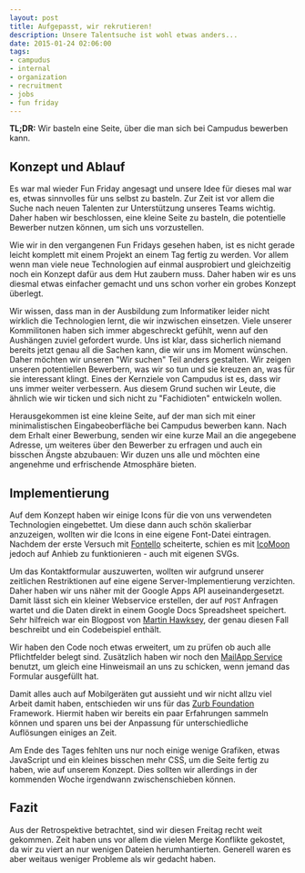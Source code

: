 ```yaml
---
layout: post
title: Aufgepasst, wir rekrutieren!
description: Unsere Talentsuche ist wohl etwas anders...
date: 2015-01-24 02:06:00
tags:
- campudus
- internal
- organization
- recruitment
- jobs
- fun friday
---
```

**TL;DR:** Wir basteln eine Seite, über die man sich bei Campudus bewerben kann.

## Konzept und Ablauf
Es war mal wieder Fun Friday angesagt und unsere Idee für dieses mal war es, etwas sinnvolles für uns selbst zu basteln. Zur Zeit ist vor allem die Suche nach neuen Talenten zur Unterstützung unseres Teams wichtig. Daher haben wir beschlossen, eine kleine Seite zu basteln, die potentielle Bewerber nutzen können, um sich uns vorzustellen.

Wie wir in den vergangenen Fun Fridays gesehen haben, ist es nicht gerade leicht komplett mit einem Projekt an einem Tag fertig zu werden. Vor allem wenn man viele neue Technologien auf einmal ausprobiert und gleichzeitig noch ein Konzept dafür aus dem Hut zaubern muss. Daher haben wir es uns diesmal etwas einfacher gemacht und uns schon vorher ein grobes Konzept überlegt.

Wir wissen, dass man in der Ausbildung zum Informatiker leider nicht wirklich die Technologien lernt, die wir inzwischen einsetzen. Viele unserer Kommilitonen haben sich immer abgeschreckt gefühlt, wenn auf den Aushängen zuviel gefordert wurde. Uns ist klar, dass sicherlich niemand bereits jetzt genau all die Sachen kann, die wir uns im Moment wünschen. Daher möchten wir unseren "Wir suchen" Teil anders gestalten. Wir zeigen unseren potentiellen Bewerbern, was wir so tun und sie kreuzen an, was für sie interessant klingt. Eines der Kernziele von Campudus ist es, dass wir uns immer weiter verbessern. Aus diesem Grund suchen wir Leute, die ähnlich wie wir ticken und sich nicht zu "Fachidioten" entwickeln wollen.

Herausgekommen ist eine kleine Seite, auf der man sich mit einer minimalistischen Eingabeoberfläche bei Campudus bewerben kann. Nach dem Erhalt einer Bewerbung, senden wir eine kurze Mail an die angegebene Adresse, um weiteres über den Bewerber zu erfragen und auch ein bisschen Ängste abzubauen: Wir duzen uns alle und möchten eine angenehme und erfrischende Atmosphäre bieten.

## Implementierung
Auf dem Konzept haben wir einige Icons für die von uns verwendeten Technologien eingebettet. Um diese dann auch schön skalierbar anzuzeigen, wollten wir die Icons in eine eigene Font-Datei eintragen. Nachdem der erste Versuch mit [Fontello](http://fontello.com/) scheiterte, schien es mit [IcoMoon](https://icomoon.io/app/) jedoch auf Anhieb zu funktionieren - auch mit eigenen SVGs.

Um das Kontaktformular auszuwerten, wollten wir aufgrund unserer zeitlichen Restriktionen auf eine eigene Server-Implementierung verzichten. Daher haben wir uns näher mit der Google Apps API auseinandergesetzt. Damit lässt sich ein kleiner Webservice erstellen, der auf `POST` Anfragen wartet und die Daten direkt in einem Google Docs Spreadsheet speichert. Sehr hilfreich war ein Blogpost von [Martin Hawksey](https://mashe.hawksey.info/2014/07/google-sheets-as-a-database-insert-with-apps-script-using-postget-methods-with-ajax-example/), der genau diesen Fall beschreibt und ein Codebeispiel enthält.

Wir haben den Code noch etwas erweitert, um zu prüfen ob auch alle Pflichtfelder belegt sind. Zusätzlich haben wir noch den [MailApp Service](https://developers.google.com/apps-script/reference/mail/mail-app) benutzt, um gleich eine Hinweismail an uns zu schicken, wenn jemand das Formular ausgefüllt hat.

Damit alles auch auf Mobilgeräten gut aussieht und wir nicht allzu viel Arbeit damit haben, entschieden wir uns für das [Zurb Foundation](http://foundation.zurb.com/) Framework. Hiermit haben wir bereits ein paar Erfahrungen sammeln können und sparen uns bei der Anpassung für unterschiedliche Auflösungen einiges an Zeit.

Am Ende des Tages fehlten uns nur noch einige wenige Grafiken, etwas JavaScript und ein kleines bisschen mehr CSS, um die Seite fertig zu haben, wie auf unserem Konzept. Dies sollten wir allerdings in der kommenden Woche irgendwann zwischenschieben können.

## Fazit
Aus der Retrospektive betrachtet, sind wir diesen Freitag recht weit gekommen. Zeit haben uns vor allem die vielen Merge Konflikte gekostet, da wir zu viert an nur wenigen Dateien herumhantierten. Generell waren es aber weitaus weniger Probleme als wir gedacht haben.
